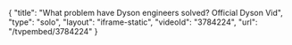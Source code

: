{
    "title": "What problem have Dyson engineers solved? Official Dyson Vid",
    "type": "solo",
    "layout": "iframe-static",
    "videoId": "3784224",
    "url": "\/tvpembed\/3784224"
}